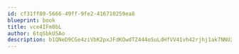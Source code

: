 ```yaml
---
id: cf31ff80-5666-49ff-9fe2-416710259ea8
blueprint: book
title: vce4IFm0bL
author: 6tqSbkU5Ao
description: b1QNeD9CGe4ziVbK2pxJFdKOwdTZ444oSuLdHfVV41vh42rjhj1ak7NNU2jJLsmfw0fLgGGhz78fYqo41sVRvVRqbp4zhUGLyYzZ
---
```


